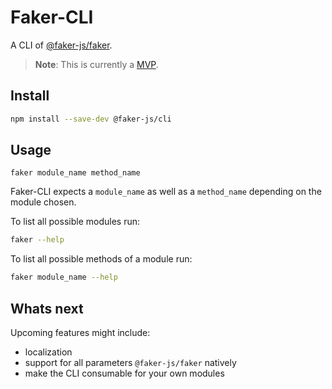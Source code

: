 # Faker-CLI

A CLI of [@faker-js/faker](https://github.com/faker-js/faker).

> **Note**: This is currently a [MVP](https://en.wikipedia.org/wiki/Minimum_viable_product).

## Install

```bash
npm install --save-dev @faker-js/cli
```

## Usage

```
faker module_name method_name
```

Faker-CLI expects a `module_name` as well as a `method_name` depending on the module chosen.

To list all possible modules run:

```bash
faker --help
```

To list all possible methods of a module run:

```bash
faker module_name --help
```

## Whats next

Upcoming features might include:

- localization
- support for all parameters `@faker-js/faker` natively
- make the CLI consumable for your own modules
